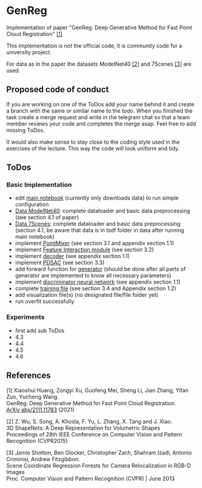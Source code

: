 # GenReg
Implementation of paper "GenReg: Deep Generative Method for Fast Point Cloud Registration" [[1]](#1)

This implementation is not the official code, it is community code for a university project.

For data as in the paper the datasets ModelNet40 [[2]](#2) and 7Scenes [[3]](#3) are used.

## Proposed code of conduct
If you are working on one of the ToDos add your name behind it and create a branch with the same or similar name to the todo. When you finished 
the task create a merge request and write in the telegram chat so that a team member reviews your code and completes the merge asap.
Feel free to add missing ToDos.

It would also make sense to stay close to the coding style used in the exercises of the lecture. This way the code will look uniform and tidy.

## ToDos
### Basic Implementation
- edit [main notebook](main.ipynb) (currently only downloads data) to run simple configuration
- [Data ModelNet40](data/ModelNet40.py): complete dataloader and basic data preprocessing (see section 4.1 of paper)
- [Data 7Scenes](data/7Scenes.py): complete dataloader and basic data preprocessing (section 4.1, be aware that data is in tsdf folder in data after running main notebook)
- implement [PointMixer](model/pointmixer.py) (see section 3.1 and appendix section 1.1)
- implement [Feature Interaction module](model/featureinteraction.py) (see section 3.2)
- implement [decoder](model/decoder.py) (see appendix section 1.1)
- implement [PDSAC](model/pdsac.py) (see section 3.3)
- add forward function for [generator](model/generator.py) (should be done after all parts of generator are implemented to know all necessary parameters)
- implement [discriminator neural network](model/discriminator.py) (see appendix section 1.1)
- complete [training file](training/train_genreg.py) (see section 3.4 and Appendix section 1.2)
- add visualization file(s) (no designated file/file folder yet)
- run overfit successfully
### Experiments
- first add sub ToDos
- 4.3
- 4.4
- 4.5
- 4.6

## References
<a id="1">[1]</a> 
Xiaoshui Huang, Zongyi Xu, Guofeng Mei, Sheng Li, Jian Zhang, Yifan Zuo, Yucheng Wang.\
GenReg: Deep Generative Method for Fast Point Cloud Registration.\
[ArXiv abs/2111.11783](https://arxiv.org/abs/2111.11783) (2021)

<a id="2">[2]</a>
Z. Wu, S. Song, A. Khosla, F. Yu, L. Zhang, X. Tang and J. Xiao.\
3D ShapeNets: A Deep Representation for Volumetric Shapes\
Proceedings of 28th IEEE Conference on Computer Vision and Pattern Recognition (CVPR2015)

<a id="3">[3]</a>
Jamie Shotton, Ben Glocker, Christopher Zach, Shahram Izadi, Antonio Criminisi, Andrew Fitzgibbon.\
Scene Coordinate Regression Forests for Camera Relocalization in RGB-D Images\
Proc. Computer Vision and Pattern Recognition (CVPR) | June 2013	